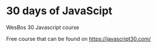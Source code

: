 # 30 days of JavaScipt
WesBos 30 Javascript course

Free course that can be found on https://javascript30.com/
